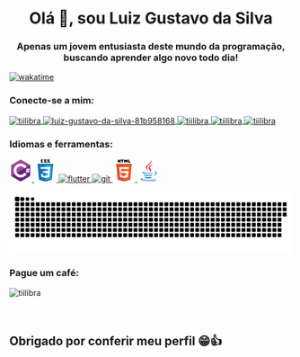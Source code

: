 <h1 align = "center"> Olá 👋, sou Luiz Gustavo da Silva </h1>
<h3 align = "center"> Apenas um jovem entusiasta deste mundo da programação, buscando aprender algo novo todo dia! </h3>

[![wakatime](https://wakatime.com/badge/user/dd525832-d2cf-4827-bc9e-3beaa92bc0dd.svg)](https://wakatime.com/@dd525832-d2cf-4827-bc9e-3beaa92bc0dd)

<h3 align="left"> Conecte-se a mim: </h3>
<p align="left">
<a href="https://twitter.com/tiilibra"> <img align="center" src="https://raw.githubusercontent.com/rahuldkjain/github-profile-readme-generator/master/src/images/icons/Social/twitter.svg "alt ="tiilibra"height="30"width="40"/> </a>
<a href="https://linkedin.com/in/luiz-gustavo-da-silva-81b958168" target="blank"> <img align="center" src="https://raw.githubusercontent.com/rahuldkjain/github-profile-readme-generator/master/src/images/icons/Social/linked-in-alt.svg"alt="luiz-gustavo-da-silva-81b958168"height="30"width="40"/> </a>
<a href="https://fb.com/tiilibra" target="blank"> <img align="center"src="https://raw.githubusercontent.com/rahuldkjain/github-profile-readme-generator/master/src/images/icons/Social/facebook.svg"alt="tiilibra"height="30"width="40"/> </a>
<a href ="https://instagram.com/tiilibra "target="blank"> <img align="center"src="https://raw.githubusercontent.com/rahuldkjain/github-profile-readme-generator/master/src/images/icons/Social/instagram.svg "alt="tiilibra"height="30"width="40" /> </a>
<a href="https://www.youtube.com/c/tiilibra.dev" target="blank"> <img align="center" src ="https://raw.githubusercontent.com/rahuldkjain/github-profile-readme-generator/master/src/images/icons/Social/youtube.svg "alt ="tiilibra"height="30"width="40"/> </a>
</p>

<h3 align ="left"> Idiomas e ferramentas: </h3>
 <p align = "left"> <a href="https://www.w3schools.com/cs/" target="_blank"> <img src="https://raw.githubusercontent.com/devicons/devicon/master/icons/csharp/csharp-original.svg "alt =" csharp "width =" 40 "height =" 40 "/> </a> 
 <a href ="https://www.w3schools.com/css/ "target ="_blank"> <img src="https://raw.githubusercontent.com/devicons/devicon/master/icons/css3/css3-original-wordmark.svg "alt="css3"width="40"height="40"/> </a> 
 <a href="https://flutter.dev" target="_blank"> <img src="https://www.vectorlogo.zone/logos/flutterio/flutterio-icon.svg"alt="flutter"width="30"height="40"/> </a>
 <a href="https://git-scm.com/" target="_blank"> <img src="https://www.vectorlogo.zone/logos/git-scm/git-scm-icon.svg"alt="git"width="40"height="40"/> </a> 
 <a href ="https://github.com/Luizgustavoo/progbrr" target="_ blank"> <img src="https://raw.githubusercontent.com/devicons/devicon/master/icons/html5/html5-original-wordmark.svg"alt="html5"width="40"height="40"/> </a>
 <a href="https://bit.ly/SistemaDX" target="_blank"> <img src ="https://raw.githubusercontent.com/devicons/devicon/master/icons/java/java-original.svg "alt="java"width="40"height="40"/> </a> </p>
 
 
 ![Snake animation](https://github.com/alineguiseline/alineguiseline/blob/output/github-contribution-grid-snake.svg)
 
<h3 align="left"> Pague um café: </h3>
<p> <a href="https://www.buymeacoffee.com/tiilibra"> <img align="left" src="https://cdn.buymeacoffee.com/buttons/v2/default-yellow.png"height="50"width="210"alt="tiilibra"/> </a> </p> <br> <br>
<br>


<h2 align="left"> Obrigado por conferir meu perfil 😁👍 </h2>
